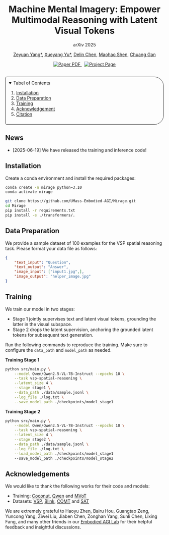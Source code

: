 <p align="center">
  <h1 align="center">Machine Mental Imagery: Empower Multimodal Reasoning with Latent Visual Tokens</h1>
  <p align="center">
    arXiv 2025
  </p>
  <p align="center">
    <a href="https://miicheyang.github.io">Zeyuan Yang*</a>,
    <a href="https://scholar.google.com/citations?user=AIm87GIAAAAJ">Xueyang Yu*</a>,
    <a href="https://chendl02.github.io/">Delin Chen</a>,
    <a href="https://maohaos2.github.io/Maohao/">Maohao Shen</a>,
    <a href="https://people.csail.mit.edu/ganchuang">Chuang Gan</a>
  </p>
  <p align="center">
    <a href="https://vlm-mirage.github.io">
      <img src='https://img.shields.io/badge/Paper-PDF-red?style=flat&logo=arXiv&logoColor=red' alt='Paper PDF'>
    </a>
    <a href='https://vlm-mirage.github.io' style='padding-left: 0.5rem;'>
      <img src='https://img.shields.io/badge/Project-Page-blue?style=flat&logo=Google%20chrome&logoColor=blue' alt='Project Page'>
    </a>
  </p>
</p>

<br>

<!-- TABLE OF CONTENTS -->
<details open="open" style='padding: 10px; border-radius:5px 30px 30px 5px; border-style: solid; border-width: 1px;'>
  <summary>Tabel of Contents</summary>
  <ol>
    <li>
      <a href="#installation">Installation</a>
    </li>
    <li>
      <a href="#data-preparation">Data Preparation</a>
    </li>
    <li>
      <a href="#training">Training</a>
    </li>
    <!-- <li>
      <a href="#inference">Inference</a>
    </li> -->
    <li>
      <a href="#acknowledgement">Acknowledgement</a>
    </li>
    <li>
      <a href="#citation">Citation</a>
    </li>
  </ol>
</details>

## News
- [2025-06-19] We have released the training and inference code!

## Installation
Create a conda environment and install the required packages:
```bash
conda create -n mirage python=3.10
conda activate mirage

git clone https://github.com/UMass-Embodied-AGI/Mirage.git
cd Mirage
pip install -r requirements.txt
pip install -e ./transformers/.
```

## Data Preparation
We provide a sample dataset of 100 examples for the VSP spatial reasoning task. Please format your data file as follows:

```json
{
    "text_input": "Question",
    "text_output": "Answer",
    "image_input": ["input1.jpg",],
    "image_output": "helper_image.jpg"
}
```

## Training
We train our model in two stages:
- Stage 1 jointly supervises text and latent visual tokens, grounding the latter in the visual subspace.
- Stage 2 drops the latent supervision, anchoring the grounded latent tokens for subsequent text generation.

Run the following commands to reproduce the training. Make sure to configure the `data_path` and `model_path` as needed.

**Training Stage 1**
```bash
python src/main.py \
    --model Qwen/Qwen2.5-VL-7B-Instruct --epochs 10 \
    --task vsp-spatial-reasoning \
    --latent_size 4 \
    --stage stage1 \
    --data_path ./data/sample.jsonl \
    --log_file ./log.txt \
    --save_model_path ./checkpoints/model_stage1 
```

**Training Stage 2**
```bash
python src/main.py \
    --model Qwen/Qwen2.5-VL-7B-Instruct --epochs 10 \
    --task vsp-spatial-reasoning \
    --latent_size 4 \
    --stage stage2 \
    --data_path ./data/sample.jsonl \
    --log_file ./log.txt \
    --load_model_path ./checkpoints/model_stage1
    --save_model_path ./checkpoints/model_stage2 
```

<!-- ## Inference -->


## Acknowledgements
We would like to thank the following works for their code and models:
- Training: [Coconut](https://arxiv.org/abs/2412.06769), [Qwen](https://huggingface.co/Qwen) and [MVoT](https://arxiv.org/pdf/2501.07542)
- Datasets: [VSP](https://arxiv.org/abs/2407.01863), [Blink](https://zeyofu.github.io/blink/), [COMT](https://arxiv.org/abs/2412.12932) and [SAT](https://arxiv.org/abs/2412.07755)

We are extremely grateful to Haoyu Zhen, Bairu Hou, Guangtao Zeng, Yuncong Yang, Ziwei Liu,
Jiaben Chen, Zonghan Yang, Sunli Chen, Lixing Fang, and many other friends in our [Embodied AGI Lab](https://embodied-agi.cs.umass.edu/)
for their helpful feedback and insightful discussions.


<!-- ## Citation
If you find our work useful, please consider citing: -->
<!-- ```bibtex
@article{yang2025machine,
  title={Machine Mental Imagery: Empower Multimodal Reasoning with Latent Visual Tokens}, 
  author={Zeyuan Yang and Xueyang Yu and Delin Chen and Maohao Shen and Chuang Gan},
  year={2025},
  eprint={},
  archivePrefix={arXiv},
  primaryClass={cs.CV},
  url={https://arxiv.org/abs/}, 
}
``` -->